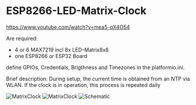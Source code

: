 # ESP8266-LED-Matrix-Clock

https://www.youtube.com/watch?v=mea5-qX4O54

Are required:
- 4 or 6 MAX7219 incl 8x LED-Matrix8x8
- one ESP8266 or ESP32 Board

define GPIOs, Credentials, Brigthness and Timezones in the platformio.ini.

Brief description:
During setup, the current time is obtained from an NTP via WLAN. If the clock is in operation, this process is repeated daily 

![MatrixClock](https://github.com/schreibfaul1/ESP8266-LED-Matrix-Clock/blob/master/additional%20info/ESP8266_LED_Matrix_Clock.gif)
![MatrixClock](https://github.com/schreibfaul1/ESP32-LED-Matrix-Clock/blob/master/additional%20info/ESP32_MatrixClock.jpg)
![Schematic](https://github.com/schreibfaul1/ESP32-LED-Matrix-Clock/blob/master/additional%20info/ESP32_MatrixClock_schematic.JPG)
